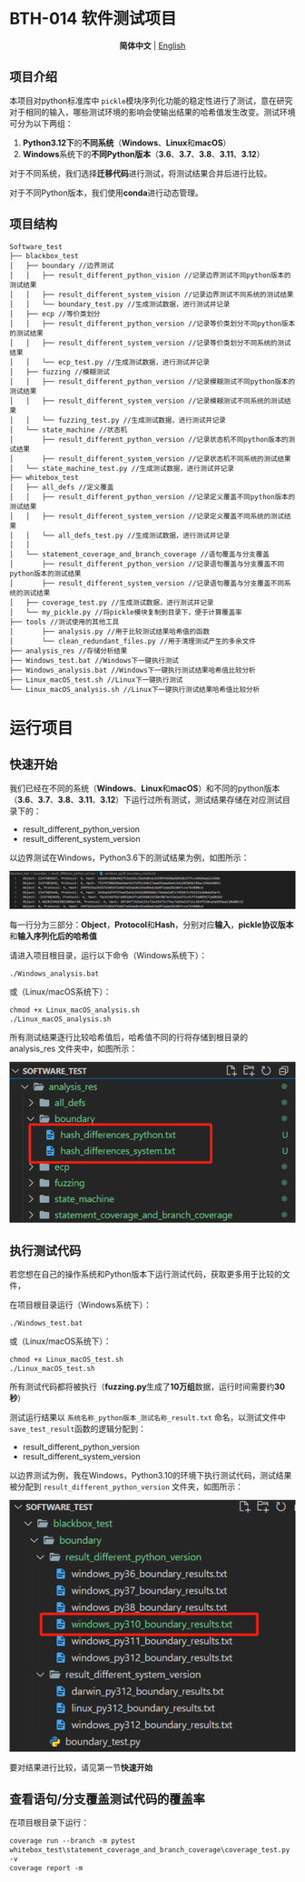 # BTH-014 软件测试项目

<div align="center">

**简体中文** | [English](./README_EN.md)

</div>

## 项目介绍

本项目对python标准库中 `pickle`模块序列化功能的稳定性进行了测试，意在研究对于相同的输入，哪些测试环境的影响会使输出结果的哈希值发生改变。测试环境可分为以下两组：

1. **Python3.12下**的**不同系统**（**Windows**、**Linux**和**macOS**）
2. **Windows**系统下的**不同Python版本**（**3.6**、**3.7**、**3.8**、**3.11**、**3.12**）

对于不同系统，我们选择**迁移代码**进行测试，将测试结果合并后进行比较。

对于不同Python版本，我们使用**conda**进行动态管理。

## 项目结构

```
Software_test
├── blackbox_test
│   ├── boundary //边界测试
│   │   ├── result_different_python_vision //记录边界测试不同python版本的测试结果
│   │   ├── result_different_system_vision //记录边界测试不同系统的测试结果
│   │   └── boundary_test.py //生成测试数据，进行测试并记录
│   ├── ecp //等价类划分
│   │   ├── result_different_python_version //记录等价类划分不同python版本的测试结果
│   │   ├── result_different_system_version //记录等价类划分不同系统的测试结果
│   │   └── ecp_test.py //生成测试数据，进行测试并记录
│   ├── fuzzing //模糊测试
│   │   ├── result_different_python_version //记录模糊测试不同python版本的测试结果
│   │   ├── result_different_system_version //记录模糊测试不同系统的测试结果
│   │   └── fuzzing_test.py //生成测试数据，进行测试并记录
│   └── state_machine //状态机
│       ├── result_different_python_version //记录状态机不同python版本的测试结果
│       ├── result_different_system_version //记录状态机不同系统的测试结果
│	└── state_machine_test.py //生成测试数据，进行测试并记录
├── whitebox_test
│   ├── all_defs //定义覆盖
│   │   ├── result_different_python_version //记录定义覆盖不同python版本的测试结果
│   │   ├── result_different_system_version //记录定义覆盖不同系统的测试结果
│   │   └── all_defs_test.py //生成测试数据，进行测试并记录
│   │   
│   └── statement_coverage_and_branch_coverage //语句覆盖与分支覆盖
│       ├── result_different_python_version //记录语句覆盖与分支覆盖不同python版本的测试结果
│       ├── result_different_system_version //记录语句覆盖与分支覆盖不同系统的测试结果
│	├── coverage_test.py //生成测试数据，进行测试并记录
│	└── my_pickle.py //将pickle模块复制到目录下，便于计算覆盖率
├── tools //测试使用的其他工具
│       ├── analysis.py //用于比较测试结果哈希值的函数
│       └── clean_redundant_files.py //用于清理测试产生的多余文件
├── analysis_res //存储分析结果
├── Windows_test.bat //Windows下一键执行测试
├── Windows_analysis.bat //Windows下一键执行测试结果哈希值比较分析
├── Linux_macOS_test.sh //Linux下一键执行测试
└── Linux_macOS_analysis.sh //Linux下一键执行测试结果哈希值比较分析
```

# 运行项目

## 快速开始

我们已经在不同的系统（**Windows**、**Linux**和**macOS**）和不同的python版本（**3.6**、**3.7**、**3.8**、**3.11**、**3.12**）下运行过所有测试，测试结果存储在对应测试目录下的：

* result_different_python_version
* result_different_system_version

以边界测试在Windows，Python3.6下的测试结果为例，如图所示：

![1748250051678](image/README/boundary_test_profile.png)

每一行分为三部分：**Object**，**Protocol**和**Hash**，分别对应**输入**，**pickle协议版本**和**输入序列化后的哈希值**

请进入项目根目录，运行以下命令（Windows系统下）：

```
./Windows_analysis.bat
```

或（Linux/macOS系统下）：

```
chmod +x Linux_macOS_analysis.sh
./Linux_macOS_analysis.sh
```

所有测试结果逐行比较哈希值后，哈希值不同的行将存储到根目录的 analysis_res 文件夹中，如图所示：

![1748252012282](image/README/boundary_analysis_results.png)

## 执行测试代码

若您想在自己的操作系统和Python版本下运行测试代码，获取更多用于比较的文件，

在项目根目录运行（Windows系统下）：

```
./Windows_test.bat
```

或（Linux/macOS系统下）：

```
chmod +x Linux_macOS_test.sh
./Linux_macOS_test.sh
```

所有测试代码都将被执行（**fuzzing.py**生成了**10万组**数据，运行时间需要约**30秒**）

测试运行结果以 `系统名称_python版本_测试名称_result.txt` 命名，以测试文件中 `save_test_result`函数的逻辑分配到：

* result_different_python_version
* result_different_system_version

以边界测试为例，我在Windows，Python3.10的环境下执行测试代码，测试结果被分配到 `result_different_python_version` 文件夹，如图所示：

![1748251968128](image/README/boundary_test_results.png)

要对结果进行比较，请见第一节**快速开始**

## 查看语句/分支覆盖测试代码的覆盖率

在项目根目录下运行：

```
coverage run --branch -m pytest whitebox_test\statement_coverage_and_branch_coverage\coverage_test.py -v 
coverage report -m
```
